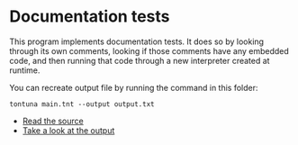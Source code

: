 # Documentation tests

This program implements documentation tests. It does so by looking through its
own comments, looking if those comments have any embedded code, and then running
that code through a new interpreter created at runtime.

You can recreate output file by running the command in this folder:

```shell
tontuna main.tnt --output output.txt
```

* [Read the source](./main.tnt)
* [Take a look at the output](./output.txt)
